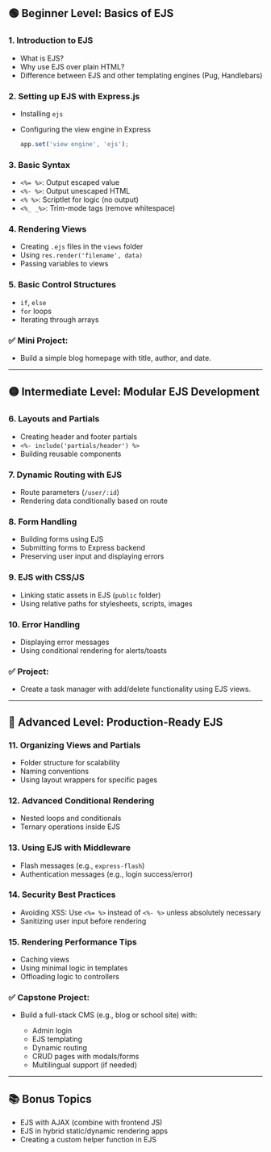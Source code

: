 ## 🟢 Beginner Level: Basics of EJS

### 1. Introduction to EJS

* What is EJS?
* Why use EJS over plain HTML?
* Difference between EJS and other templating engines (Pug, Handlebars)

### 2. Setting up EJS with Express.js

* Installing `ejs`
* Configuring the view engine in Express

  ```js
  app.set('view engine', 'ejs');
  ```

### 3. Basic Syntax

* `<%= %>`: Output escaped value
* `<%- %>`: Output unescaped HTML
* `<% %>`: Scriptlet for logic (no output)
* `<%_ _%>`: Trim-mode tags (remove whitespace)

### 4. Rendering Views

* Creating `.ejs` files in the `views` folder
* Using `res.render('filename', data)`
* Passing variables to views

### 5. Basic Control Structures

* `if`, `else`
* `for` loops
* Iterating through arrays

### ✅ Mini Project:

* Build a simple blog homepage with title, author, and date.

---

## 🟡 Intermediate Level: Modular EJS Development

### 6. Layouts and Partials

* Creating header and footer partials
* `<%- include('partials/header') %>`
* Building reusable components

### 7. Dynamic Routing with EJS

* Route parameters (`/user/:id`)
* Rendering data conditionally based on route

### 8. Form Handling

* Building forms using EJS
* Submitting forms to Express backend
* Preserving user input and displaying errors

### 9. EJS with CSS/JS

* Linking static assets in EJS (`public` folder)
* Using relative paths for stylesheets, scripts, images

### 10. Error Handling

* Displaying error messages
* Using conditional rendering for alerts/toasts

### ✅ Project:

* Create a task manager with add/delete functionality using EJS views.

---

## 🔴 Advanced Level: Production-Ready EJS

### 11. Organizing Views and Partials

* Folder structure for scalability
* Naming conventions
* Using layout wrappers for specific pages

### 12. Advanced Conditional Rendering

* Nested loops and conditionals
* Ternary operations inside EJS

### 13. Using EJS with Middleware

* Flash messages (e.g., `express-flash`)
* Authentication messages (e.g., login success/error)

### 14. Security Best Practices

* Avoiding XSS: Use `<%= %>` instead of `<%- %>` unless absolutely necessary
* Sanitizing user input before rendering

### 15. Rendering Performance Tips

* Caching views
* Using minimal logic in templates
* Offloading logic to controllers

### ✅ Capstone Project:

* Build a full-stack CMS (e.g., blog or school site) with:

  * Admin login
  * EJS templating
  * Dynamic routing
  * CRUD pages with modals/forms
  * Multilingual support (if needed)

---

## 📚 Bonus Topics

* EJS with AJAX (combine with frontend JS)
* EJS in hybrid static/dynamic rendering apps
* Creating a custom helper function in EJS
